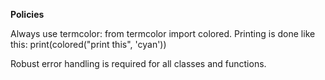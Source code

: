 **Policies**

Always use termcolor:  from termcolor import colored.  Printing is done like this: print(colored("print this", 'cyan'))

Robust error handling is required for all classes and functions.

